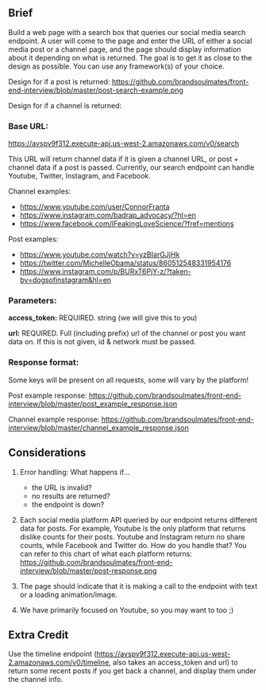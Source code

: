 ## Brief
Build a web page with a search box that queries our social media search endpoint. A user will come to the page and enter the URL of either a social media post or a channel page, and the page should display information about it depending on what is returned. The goal is to get it as close to the design as possible. You can use any framework(s) of your choice.

Design for if a post is returned: https://github.com/brandsoulmates/front-end-interview/blob/master/post-search-example.png

Design for if a channel is returned: 

### Base URL:
https://avspv9f312.execute-api.us-west-2.amazonaws.com/v0/search

This URL will return channel data if it is given a channel URL, or post + channel data if a post is passed. Currently, our search endpoint can handle Youtube, Twitter, Instagram, and Facebook.

Channel examples:
  - https://www.youtube.com/user/ConnorFranta
  - https://www.instagram.com/badrap_advocacy/?hl=en
  - https://www.facebook.com/IFeakingLoveScience/?fref=mentions

Post examples:
  - https://www.youtube.com/watch?v=yzBIarGJjHk
  - https://twitter.com/MichelleObama/status/860512548331954176
  - https://www.instagram.com/p/BURxT6PjY-z/?taken-by=dogsofinstagram&hl=en

### Parameters:

**access_token:** REQUIRED. string (we will give this to you)

**url:** REQUIRED. Full (including prefix) url of the channel or post you want data on. If this is not given, id & network must be passed.

### Response format:

Some keys will be present on all requests, some will vary by the platform!

Post example response: https://github.com/brandsoulmates/front-end-interview/blob/master/post_example_response.json

Channel example response: https://github.com/brandsoulmates/front-end-interview/blob/master/channel_example_response.json

## Considerations

1. Error handling: What happens if...
   - the URL is invalid?
   - no results are returned?
   - the endpoint is down?
   
2. Each social media platform API queried by our endpoint returns different data for posts. For example, Youtube is the only platform that returns dislike counts for their posts. Youtube and Instagram return no share counts, while Facebook and Twitter do. How do you handle that? You can refer to this chart of what each platform returns: https://github.com/brandsoulmates/front-end-interview/blob/master/post-response.png

3. The page should indicate that it is making a call to the endpoint with text or a loading animation/image.

4. We have primarily focused on Youtube, so you may want to too ;)

## Extra Credit

Use the timeline endpoint (https://avspv9f312.execute-api.us-west-2.amazonaws.com/v0/timeline, also takes an access_token and url) to return some recent posts if you get back a channel, and display them under the channel info.
